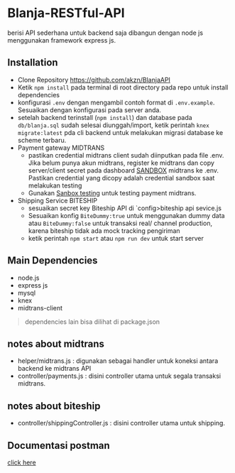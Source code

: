 # Blanja-RESTful-API 
berisi API sederhana untuk backend saja dibangun dengan node js menggunakan framework express js.

## Installation
* Clone Repository https://github.com/akzn/BlanjaAPI
* Ketik `npm install` pada terminal di root directory pada repo untuk install dependencies
* konfigurasi `.env` dengan mengambil contoh format di `.env.example`. Sesuaikan dengan konfigurasi pada server anda.
* setelah backend terinstall (`npm install`) dan database pada `db/blanja.sql` sudah selesai diunggah/import, ketik perintah `knex migrate:latest` pda cli backend untuk melakukan migrasi database ke scheme terbaru. 
* Payment gateway MIDTRANS
  - pastikan credential midtrans client sudah diinputkan pada file .env. Jika belum punya akun midtrans, register ke midtrans dan copy server/client secret pada dashboard [SANDBOX](https://dashboard.sandbox.midtrans.com/) midtrans ke .env. Pastikan credential yang dicopy adalah credential sandbox saat melakukan testing
  - Gunakan [Sanbox testing](https://docs.midtrans.com/en/technical-reference/sandbox-test) untuk testing payment midtrans. 
* Shipping Service BITESHIP
  *  sesuaikan secret key Biteship API di `config>biteship api sevice.js
  *  Sesuaikan konfig `BiteDummy:true` untuk menggunakan dummy data atau `BiteDummy:false` untuk transaksi real/ channel production, karena biteship tidak ada mock tracking pengiriman 
  *  ketik perintah `npm start` atau `npm run dev` untuk start server 

## Main Dependencies
* node.js
* express js 
* mysql
* knex
* midtrans-client
> dependencies lain bisa dilihat di package.json


## notes about midtrans
- helper/midtrans.js : digunakan sebagai handler untuk koneksi antara backend ke midtrans API
- controller/payments.js : disini controller utama untuk segala transaksi midtrans.

## notes about biteship
- controller/shippingController.js : disini controller utama untuk shipping.


## Documentasi postman
[click here](https://documenter.getpostman.com/view/11874653/TVmTbuVR#d0ea0e49-87fc-4cf5-9e32-64c11166b2e6)

